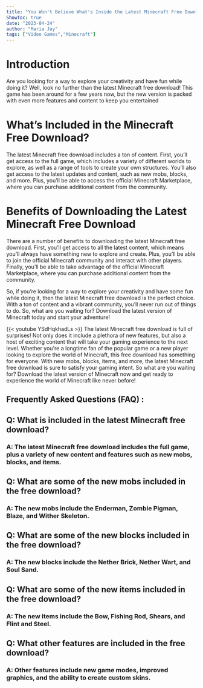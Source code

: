 ```yaml
---
title: "You Won't Believe What's Inside the Latest Minecraft Free Download!"
ShowToc: true 
date: "2023-04-24"
author: "Maria Jay" 
tags: ["Video Games","Minecraft"]
---
```

# Introduction

Are you looking for a way to explore your creativity and have fun while doing it? Well, look no further than the latest Minecraft free download! This game has been around for a few years now, but the new version is packed with even more features and content to keep you entertained 

# What’s Included in the Minecraft Free Download?

The latest Minecraft free download includes a ton of content. First, you’ll get access to the full game, which includes a variety of different worlds to explore, as well as a range of tools to create your own structures. You’ll also get access to the latest updates and content, such as new mobs, blocks, and more. Plus, you’ll be able to access the official Minecraft Marketplace, where you can purchase additional content from the community. 

# Benefits of Downloading the Latest Minecraft Free Download

There are a number of benefits to downloading the latest Minecraft free download. First, you’ll get access to all the latest content, which means you’ll always have something new to explore and create. Plus, you’ll be able to join the official Minecraft community and interact with other players. Finally, you’ll be able to take advantage of the official Minecraft Marketplace, where you can purchase additional content from the community. 

So, if you’re looking for a way to explore your creativity and have some fun while doing it, then the latest Minecraft free download is the perfect choice. With a ton of content and a vibrant community, you’ll never run out of things to do. So, what are you waiting for? Download the latest version of Minecraft today and start your adventure!

{{< youtube YSdHqkhadLs >}} 
The latest Minecraft free download is full of surprises! Not only does it include a plethora of new features, but also a host of exciting content that will take your gaming experience to the next level. Whether you're a longtime fan of the popular game or a new player looking to explore the world of Minecraft, this free download has something for everyone. With new mobs, blocks, items, and more, the latest Minecraft free download is sure to satisfy your gaming intent. So what are you waiting for? Download the latest version of Minecraft now and get ready to experience the world of Minecraft like never before!

## Frequently Asked Questions (FAQ) :
<h2>Q: What is included in the latest Minecraft free download?</h2>

<h3>A: The latest Minecraft free download includes the full game, plus a variety of new content and features such as new mobs, blocks, and items.</h3>

<h2>Q: What are some of the new mobs included in the free download?</h2>

<h3>A: The new mobs include the Enderman, Zombie Pigman, Blaze, and Wither Skeleton.</h3>

<h2>Q: What are some of the new blocks included in the free download?</h2>

<h3>A: The new blocks include the Nether Brick, Nether Wart, and Soul Sand.</h3>

<h2>Q: What are some of the new items included in the free download?</h2>

<h3>A: The new items include the Bow, Fishing Rod, Shears, and Flint and Steel.</h3>

<h2>Q: What other features are included in the free download?</h2>

<h3>A: Other features include new game modes, improved graphics, and the ability to create custom skins.</h3>



